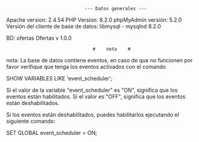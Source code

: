 
                                 --- Datos generales ---


Apache version: 2.4.54
PHP Version:    8.2.0
phpMyAdmin versión: 5.2.0
Versión del cliente de base de datos: libmysql - mysqlnd 8.2.0

BD: ofertas
Ofertas v 1.0.0


                                    #    nota    #


nota: La base de datos contiene eventos, en caso de que no funcionen por favor verifique que tenga los eventos activados con el comando

SHOW VARIABLES LIKE 'event_scheduler';

Si el valor de la variable "event_scheduler" es "ON", significa que los eventos están habilitados. Si el valor es "OFF", significa que los eventos están deshabilitados.

Si los eventos están deshabilitados, puedes habilitarlos ejecutando el siguiente comando:

SET GLOBAL event_scheduler = ON;
